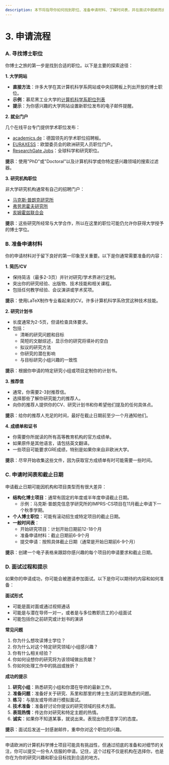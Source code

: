 ```yaml
---
description: 本节将指导你如何找到职位、准备申请材料、了解时间表，并在面试中脱颖而出。
---
```


# 3. 申请流程

### A. 寻找博士职位

你博士之旅的第一步是找到合适的职位。以下是主要的探索途径：

**1. 大学网站**

* **直接方法**：许多大学在其计算机科学系网站或中央招聘板上列出开放的博士职位。
* **示例**：慕尼黑工业大学的[计算机科学系职位列表](https://www.in.tum.de/en/i15/jobs/)
* **提示**：为你感兴趣的大学网站设置新职位发布的电子邮件提醒。

**2. 就业门户**

几个在线平台专门提供学术职位发布：

* [academics.de](https://www.academics.de/)：德国领先的学术职位招聘板。
* [EURAXESS](https://euraxess.ec.europa.eu/)：欧盟委员会的欧洲研究人员职位门户。
* [ResearchGate Jobs](https://www.researchgate.net/jobs)：全球科学和研究职位。

**提示**：使用"PhD"或"Doctoral"以及计算机科学或你特定感兴趣领域的搜索过滤器。

**3. 研究机构职位**

非大学研究机构通常有自己的招聘门户：

* [马克斯·普朗克研究所](https://www.mpg.de/jobboard)
* [弗劳恩霍夫研究所](https://recruiting.fraunhofer.de/Jobs/1)
* [亥姆霍兹联合会](https://www.helmholtz.de/en/jobs-talent/job-vacancies/)

**提示**：这些研究所经常与大学合作，所以在这里的职位可能仍允许你获得大学授予的博士学位。

### B. 准备申请材料

你的申请材料对于留下良好的第一印象至关重要。以下是你通常需要准备的内容：

**1. 简历/CV**

* 保持简洁（最多2-3页）并针对研究/学术界进行定制。
* 突出你的研究经验、出版物、技术技能和相关课程。
* 包括任何教学经验、会议演讲或学术奖项。

**提示**：使用LaTeX制作专业看起来的CV。许多计算机科学系欣赏这种技术技能。

**2. 研究计划书**

* 长度通常为2-5页，但请检查具体要求。
* 包括：
  * 清晰的研究问题和目标
  * 简短的文献综述，显示你的研究将填补的空白
  * 拟议的研究方法
  * 你研究的潜在影响
  * 与目标研究小组兴趣的一致性

**提示**：根据你申请的特定研究小组或项目定制你的计划书。

**3. 推荐信**

* 通常，你需要2-3封推荐信。
* 选择那些了解你研究能力的推荐人。
* 向你的推荐人提供你的CV、研究计划书和你希望他们提及的任何具体点。

**提示**：给你的推荐人充足的时间，最好在截止日期前至少一个月通知他们。

**4. 成绩单和证书**

* 你需要你所就读的所有高等教育机构的官方成绩单。
* 如果原件是其他语言，请包括英文翻译。
* 一些项目可能要求GRE成绩，特别是如果你来自非欧洲大学。

**提示**：尽早开始收集这些文件，因为获取官方成绩单有时可能需要一些时间。

### C. 申请时间表和截止日期

申请截止日期可能因机构和项目类型而有很大差异：

* **结构化博士项目**：通常有固定的年度或半年度申请截止日期。
  * 示例：马克斯·普朗克信息学研究所的IMPRS-CS项目在11月截止申请下一个秋季学期。
* **个人博士职位**：可能有滚动招生或特定项目的截止日期。
* **一般时间表**：
  * 开始研究项目：计划开始日期前12-18个月
  * 准备申请材料：截止日期前6-9个月
  * 提交申请：按照具体截止日期（通常是开始日期前6-9个月）

**提示**：创建一个电子表格来跟踪你感兴趣的每个项目的申请要求和截止日期。

### D. 面试过程和提示

如果你的申请成功，你可能会被邀请参加面试。以下是你可以期待的内容和如何准备：

**面试形式**

* 可能是面对面或通过视频通话
* 可能是与潜在导师一对一，或者是与多位教职员工的小组面试
* 可能包括你之前研究或计划书的演讲

**常见问题**

1. 你为什么想攻读博士学位？
2. 你为什么对这个特定研究领域/小组感兴趣？
3. 你有什么相关经验？
4. 你如何设想你的研究将为该领域做出贡献？
5. 你如何处理工作中的挑战或挫折？

**成功的提示**

1. **研究小组**：熟悉研究小组和你潜在导师的最新工作。
2. **准备问题**：准备好关于研究、系里和那里的博士生活的深思熟虑的问题。
3. **练习**：与朋友或导师进行模拟面试。
4. **技术准备**：准备好讨论你提议的研究领域的技术方面。
5. **表现热情**：传达你对研究和特定主题的热情。
6. **诚实**：如果你不知道某事，就说出来。表现出你愿意学习的态度。

**提示**：面试后发送一封感谢邮件，重申你对这个职位的兴趣。

***

申请欧洲的计算机科学博士项目可能具有挑战性，但通过彻底的准备和对细节的关注，你可以提交一份令人信服的申请。记住，这个过程不仅是机构在选择你，也是你在为你的研究兴趣和职业目标找到合适的地方。

